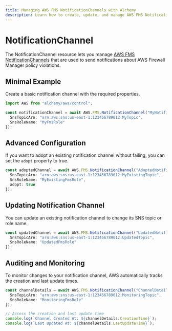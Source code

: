 ```yaml
---
title: Managing AWS FMS NotificationChannels with Alchemy
description: Learn how to create, update, and manage AWS FMS NotificationChannels using Alchemy Cloud Control.
---
```


# NotificationChannel

The NotificationChannel resource lets you manage [AWS FMS NotificationChannels](https://docs.aws.amazon.com/fms/latest/userguide/) that are used to send notifications about AWS Firewall Manager policy violations.

## Minimal Example

Create a basic notification channel with the required properties.

```ts
import AWS from "alchemy/aws/control";

const notificationChannel = await AWS.FMS.NotificationChannel("MyNotificationChannel", {
  SnsTopicArn: "arn:aws:sns:us-east-1:123456789012:MyTopic",
  SnsRoleName: "MyFmsRole"
});
```

## Advanced Configuration

If you want to adopt an existing notification channel without failing, you can set the `adopt` property to true.

```ts
const adoptedChannel = await AWS.FMS.NotificationChannel("AdoptedNotificationChannel", {
  SnsTopicArn: "arn:aws:sns:us-east-1:123456789012:MyExistingTopic",
  SnsRoleName: "MyExistingFmsRole",
  adopt: true
});
```

## Updating Notification Channel

You can update an existing notification channel to change its SNS topic or role name.

```ts
const updatedChannel = await AWS.FMS.NotificationChannel("UpdatedNotificationChannel", {
  SnsTopicArn: "arn:aws:sns:us-east-1:123456789012:UpdatedTopic",
  SnsRoleName: "UpdatedFmsRole"
});
```

## Auditing and Monitoring

To monitor changes to your notification channel, AWS automatically tracks the creation and last update times.

```ts
const channelDetails = await AWS.FMS.NotificationChannel("ChannelDetails", {
  SnsTopicArn: "arn:aws:sns:us-east-1:123456789012:MonitoringTopic",
  SnsRoleName: "MonitoringFmsRole"
});

// Access the creation and last update time
console.log(`Channel Created At: ${channelDetails.CreationTime}`);
console.log(`Last Updated At: ${channelDetails.LastUpdateTime}`);
```